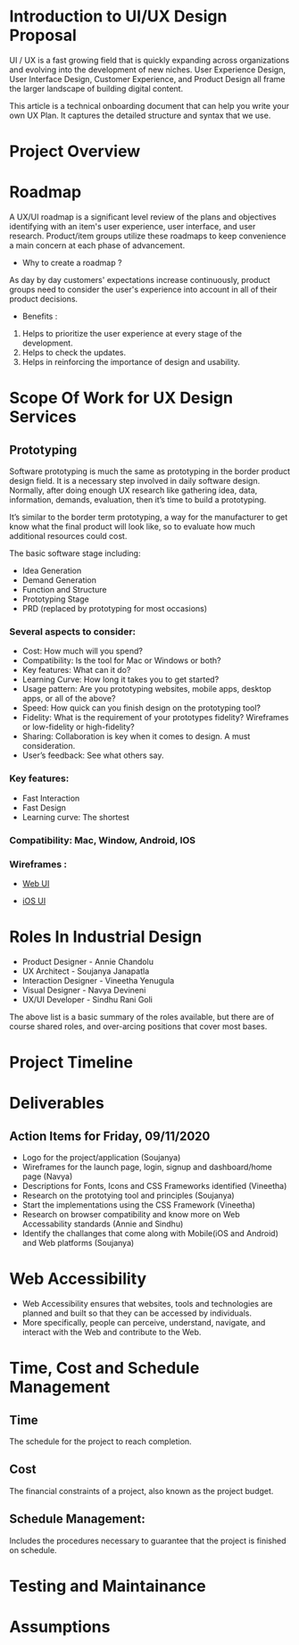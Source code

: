 # Introduction to UI/UX Design Proposal
UI / UX is a fast growing field that is quickly expanding across organizations and evolving into the development of new niches. User Experience Design, User Interface Design, Customer Experience, and Product Design all frame the larger landscape of building digital content.

This article is a technical onboarding document that can help you write your own UX Plan. It captures the detailed structure and syntax that we use.
# Project Overview
# Roadmap

A UX/UI roadmap is a significant level review of the plans and objectives identifying with an item's user experience, user interface, and user research. Product/item groups utilize these roadmaps to keep convenience a main concern at each phase of advancement. 

- Why to create a roadmap ?

As day by day customers' expectations increase continuously, product groups need to consider the user's experience into account in all of their product decisions.

- Benefits :

1. Helps to prioritize the user experience at every stage of the development.
1. Helps to check the updates.
1. Helps in reinforcing the importance of design and usability. 

# Scope Of Work for UX Design Services
## Prototyping
Software prototyping is much the same as prototyping in the border product design field. It is a necessary step involved in daily software design. Normally, after doing enough UX research like gathering idea, data, information, demands, evaluation, then it’s time to build a prototyping.

It’s similar to the border term prototyping, a way for the manufacturer to get know what the final product will look like, so to evaluate how much additional resources could cost.

The basic software stage including:
- Idea Generation
- Demand Generation
- Function and Structure
- Prototyping Stage
- PRD (replaced by prototyping for most occasions)

### Several aspects to consider:
- Cost: How much will you spend?
- Compatibility: Is the tool for Mac or Windows or both?
- Key features: What can it do?
- Learning Curve: How long it takes you to get started?
- Usage pattern: Are you prototyping websites, mobile apps, desktop apps, or all of the above?
- Speed: How quick can you finish design on the prototyping tool?
- Fidelity: What is the requirement of your prototypes fidelity? Wireframes or low-fidelity or high-fidelity?
- Sharing: Collaboration is key when it comes to design. A must consideration.
- User’s feedback: See what others say.

### Key features:
- Fast Interaction
- Fast Design
- Learning curve: The shortest

### Compatibility: Mac, Window, Android, IOS

### Wireframes :

- [Web UI](https://xd.adobe.com/view/1dfb8c5e-6714-428e-6813-ceed7f8de535-6bca/screen/2d4265b0-0c13-4b9d-ba94-4dd6701156f2)

- [iOS UI](https://xd.adobe.com/view/64cbfb4c-2c05-40eb-5c30-bae44fa3b9d4-12fa/screen/fab92490-6d21-4829-9a52-9728726feba3)

# Roles In Industrial Design

- Product Designer - Annie Chandolu
- UX Architect - Soujanya Janapatla
- Interaction Designer - Vineetha Yenugula
- Visual Designer - Navya Devineni
- UX/UI Developer - Sindhu Rani Goli

The above list is a basic summary of the roles available, but there are of course shared roles, and over-arcing positions that cover most bases.

# Project Timeline
# Deliverables
## Action Items for Friday, 09/11/2020
- Logo for the project/application (Soujanya)
- Wireframes for the launch page, login, signup and dashboard/home page (Navya)
- Descriptions for Fonts, Icons and CSS Frameworks identified (Vineetha)
- Research on the prototying tool and principles (Soujanya)
- Start the implementations using the CSS Framework (Vineetha)
- Research on browser compatibility and know more on Web Accessability standards (Annie and Sindhu)
- Identify the challanges that come along with Mobile(iOS and Android) and Web platforms (Soujanya)

# Web Accessibility
- Web Accessibility ensures that websites, tools and technologies are planned and built so that they can be accessed by individuals.
- More specifically, people can perceive, understand, navigate, and interact with the Web and contribute to the Web.


# Time, Cost and Schedule Management
## Time 
The schedule for the project to reach completion.
## Cost
The financial constraints of a project, also known as the project budget.
## Schedule Management: 
Includes the procedures necessary to guarantee that the project is finished on schedule.

# Testing and Maintainance
# Assumptions










